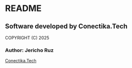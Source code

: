 # README

## Software developed by Conectika.Tech
COPYRIGHT (C) 2025 

### Author: Jericho Ruz
[Conectika.Tech](https://conectika.tech)
